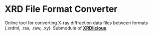 # XRD File Format Converter
Online tool for converting X-ray diffraction data files between formats (.xrdml, .ras, .raw, .xy). Submodule of **[XRDlicious](xrdlicious.com)**.

